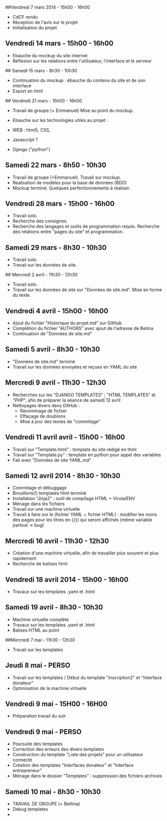 ##Vendredi 7 mars 2014 - 15h00 - 16h00


- CdCF rendu
- Réception de l'avis sur le projet
- Initialisation du projet


## Vendredi 14 mars - 15h00 - 16h00


- Ebauche du mockup du site internet
- Réflexion sur les relations entre l'utilisateur, l'interface et le serveur


## Samedi 15 mars - 8h30 - 10h30


- Continuation du mockup : ébauche du contenu du site et de son interface
- Export en html


## Vendredi 21 mars - 15h00 - 16h00


- Travail de groupe (+ Emmanuel) Mise au point du mockup.
- Ebauche sur les technologies utiles au projet : 

- WEB : html5, CSS, 
- Javascript ?
- Django ("python")


## Samedi 22 mars - 8h50 - 10h30


- Travail de groupe (+Emmanuel). Travail sur mockup.
- Realisation de modèles pour la base de données (BDD)
- Mockup terminé. Quelques perfectionnements à réaliser.


## Vendredi 28 mars - 15h00 - 16h00


- Travail solo.
- Recherche des consignes. 
- Recherche des langages et outils de programmation requis. Recherche des relations entre "pages du site" et programmation.


## Samedi 29 mars - 8h30 - 10h30


- Travail solo.
- Travail sur les données de site.


## Mercredi 2 avril - 11h30 - 12h30


- Travail solo.
- Travail sur les données de site sur "Données de site.md". Mise en forme du texte.


## Vendredi 4 avril - 15h00 - 16h00


- Ajout du fichier "Historique du projet.md" sur GitHub
- Complétion du fichier "AUTHORS" avec ajout de l'adresse de Betina
- Continuation de "Données de site.md"

## Samedi 5 avril - 8h30 - 10h30

- "Données de site.md" terminé
- Travail sur les données envoyées et reçues en YAML du site

## Mercredi 9 avril - 11h30 - 12h30

- Recherches sur les "DJANGO TEMPLATES" ; "HTML TEMPLATES" et "PHP", afin de préparer la séance de samedi 12 avril
- Nettoyages divers dans GitHub : 
  - Renommage de fichier
  - Effaçage de doublons
  - Mise à jour des textes de "commitage"
  
## Vendredi 11 avril avril - 15h00 - 16h00

- Travail sur "Template.html" : template du site rédigé en thml
- Travail sur "Template.py" : template en python pour appel des variables
- Fait avec "Données de site YAML.md"

## Samedi 12 avril 2014 - 8h30 - 10h30

- Commitage et débuggage
- Brouillons(!) templates html terminé
- Installation "Jinja2" : outil de compilage HTML + VirutalENV
- Ménage dans les fichiers
- Travail sur une machine virtuelle
- Travail à faire sur le (fichier YAML + fichier HTML) : modifier les noms des pages pour les titres en {{}} qui seront affichés (même variable partout -> bug)

## Mercredi 16 avril  - 11h30 - 12h30

- Création d'une machine virtuelle, afin de travailler plus souvent et plus rapidement
- Recherche de balises html 

## Vendredi 18 avril 2014 - 15h00 - 16h00

- Travaux sur les templates .yaml et .html

## Samedi 19 avril - 8h30 - 10h30

- Machine virtuelle complète
- Travaux sur les templates .yaml et .html
- Balises HTML au point

##Mercredi 7 mai - 11h30 - 12h30

- Travail sur les templates

## Jeudi 8 mai - PERSO

- Travail sur les templates / Début du template "Inscription2" et "Interface donateur"
- Optimisation de la machine virtuelle

## Vendredi 9 mai - 15H00 - 16H00

- Préparation travail du soir

## Vendredi 9 mai - PERSO

- Poursuite des templates
- Correction des erreurs des divers templates
- Construction du template "Liste des projets" pour un utilisateur connecté
- Création des templates "Interfaces donateur" et "Interface entrepreneur"
- Ménage dans le dossier "Templates" : suppression des fichiers archives

## Samedi 10 mai - 8h30 - 10h30

- TRAVAIL DE GROUPE (+ Bettina)
- Debug templates
- 
